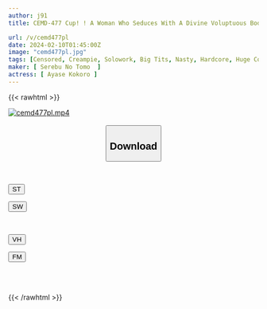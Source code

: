 ```yaml
---
author: j91
title: CEMD-477 Cup! ! A Woman Who Seduces With A Divine Voluptuous Body 2 Kokoro Ayase

url: /v/cemd477pl
date: 2024-02-10T01:45:00Z
image: "cemd477pl.jpg"
tags: [Censored, Creampie, Solowork, Big Tits, Nasty, Hardcore, Huge Cock, Acme · Orgasm	]
maker: [ Serebu No Tomo  ]
actress: [ Ayase Kokoro ]
---
```



{{< rawhtml >}}

<div class="video" data-videoid="x1xYWkKbV6tkBkQ">
    <a href="javascript:;">
        <img src="/v/cemd477pl/cemd477pl.jpg" width="WIDTH" height="HEIGHT" alt="cemd477pl.mp4" loading="lazy">
    </a>
</div>

<script type="text/javascript" src="https://j91.asia/asset/on-demand-st.js"></script>

<br>
  <link rel="stylesheet" href="https://j91.asia/asset/bs5.css">
  
  <center>
  <button class="btn btn-primary" type="button" data-bs-toggle="collapse" data-bs-target=".multi-collapse" aria-expanded="false" aria-controls="multiCollapseExample1 multiCollapseExample2"><h2>Download</h2></button></center>
</p>
<div class="row">
  <div class="col">
    <div class="collapse multi-collapse" id="multiCollapseExample1">
      <div class="card card-body">
	      	      <br>
<div class="buttons">  
<p><a href="https://streamtape.to/v/x1xYWkKbV6tkBkQ" target="_blank"><button class="btn-hover color-3"><i class="fa fa-download"></i> ST</button></a></p>
<p><a href="https://cdnwish.com/573ldh1gfvuf" target="_blank"><button class="btn-hover color-2"><i class="fa fa-download"></i> SW</button></a></p></div>
    </div>
  </div>
</div>
  <div class="col">
    <div class="collapse multi-collapse" id="multiCollapseExample2">
      <div class="card card-body">
	      <br>
<div class="buttons">
<p><a href="javascript:;" target="_blank"><button class="btn-hover color-9"><i class="fa fa-download"></i> VH</button></a></p>
<p><a href="javascript:;"><button class="btn-hover color-8"><i class="fa fa-download"></i> FM</button></a></p></div>
<br><br>
      </div>
    </div>
  </div>
</div>

{{< /rawhtml >}}